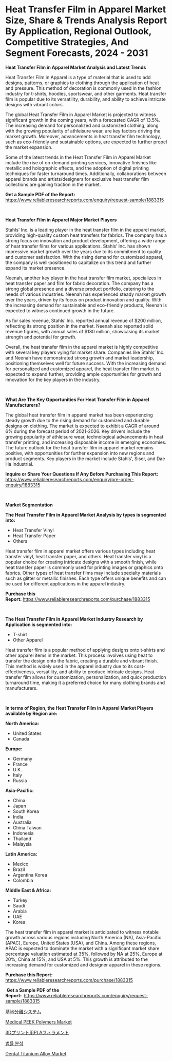 <p><h1>Heat Transfer Film in Apparel Market Size, Share & Trends Analysis Report By Application, Regional Outlook, Competitive Strategies, And Segment Forecasts, 2024 - 2031</h1></p><p><strong>Heat Transfer Film in Apparel Market Analysis and Latest Trends</strong></p>
<p><p>Heat Transfer Film in Apparel is a type of material that is used to add designs, patterns, or graphics to clothing through the application of heat and pressure. This method of decoration is commonly used in the fashion industry for t-shirts, hoodies, sportswear, and other garments. Heat transfer film is popular due to its versatility, durability, and ability to achieve intricate designs with vibrant colors.</p><p>The global Heat Transfer Film in Apparel Market is projected to witness significant growth in the coming years, with a forecasted CAGR of 13.5%. The increasing demand for personalized and customized clothing, along with the growing popularity of athleisure wear, are key factors driving the market growth. Moreover, advancements in heat transfer film technology, such as eco-friendly and sustainable options, are expected to further propel the market expansion.</p><p>Some of the latest trends in the Heat Transfer Film in Apparel Market include the rise of on-demand printing services, innovative finishes like metallic and holographic effects, and the adoption of digital printing techniques for faster turnaround times. Additionally, collaborations between apparel brands and artists/designers for exclusive heat transfer film collections are gaining traction in the market.</p></p>
<p><strong>Get a Sample PDF of the Report:&nbsp;</strong> <a href="https://www.reliableresearchreports.com/enquiry/request-sample/1883315">https://www.reliableresearchreports.com/enquiry/request-sample/1883315</a></p>
<p>&nbsp;</p>
<p><strong>Heat Transfer Film in Apparel Major Market Players</strong></p>
<p><p>Stahls’ Inc. is a leading player in the heat transfer film in the apparel market, providing high-quality custom heat transfers for fabrics. The company has a strong focus on innovation and product development, offering a wide range of heat transfer films for various applications. Stahls’ Inc. has shown impressive market growth over the years due to its commitment to quality and customer satisfaction. With the rising demand for customized apparel, the company is well-positioned to capitalize on this trend and further expand its market presence.</p><p>Neenah, another key player in the heat transfer film market, specializes in heat transfer paper and film for fabric decoration. The company has a strong global presence and a diverse product portfolio, catering to the needs of various industries. Neenah has experienced steady market growth over the years, driven by its focus on product innovation and quality. With the increasing demand for sustainable and eco-friendly products, Neenah is expected to witness continued growth in the future.</p><p>As for sales revenue, Stahls’ Inc. reported annual revenue of $200 million, reflecting its strong position in the market. Neenah also reported solid revenue figures, with annual sales of $180 million, showcasing its market strength and potential for growth.</p><p>Overall, the heat transfer film in the apparel market is highly competitive with several key players vying for market share. Companies like Stahls’ Inc. and Neenah have demonstrated strong growth and market leadership, positioning themselves well for future success. With the increasing demand for personalized and customized apparel, the heat transfer film market is expected to expand further, providing ample opportunities for growth and innovation for the key players in the industry.</p></p>
<p>&nbsp;</p>
<p><strong>What Are The Key Opportunities For Heat Transfer Film in Apparel Manufacturers?</strong></p>
<p><p>The global heat transfer film in apparel market has been experiencing steady growth due to the rising demand for customized and durable designs on clothing. The market is expected to exhibit a CAGR of around 6% during the forecast period of 2021-2026. Key drivers include the growing popularity of athleisure wear, technological advancements in heat transfer printing, and increasing disposable income in emerging economies. The future outlook for the heat transfer film in apparel market remains positive, with opportunities for further expansion into new regions and product segments. Key players in the market include Stahls', Siser, and Dae Ha Industrial.</p></p>
<p><strong>Inquire or Share Your Questions If Any Before Purchasing This Report:</strong> <a href="https://www.reliableresearchreports.com/enquiry/pre-order-enquiry/1883315">https://www.reliableresearchreports.com/enquiry/pre-order-enquiry/1883315</a></p>
<p>&nbsp;</p>
<p><strong>Market Segmentation</strong></p>
<p><strong>The Heat Transfer Film in Apparel Market Analysis by types is segmented into:</strong></p>
<p><ul><li>Heat Transfer Vinyl</li><li>Heat Transfer Paper</li><li>Others</li></ul></p>
<p><p>Heat transfer film in apparel market offers various types including heat transfer vinyl, heat transfer paper, and others. Heat transfer vinyl is a popular choice for creating intricate designs with a smooth finish, while heat transfer paper is commonly used for printing images or graphics onto fabrics. Other types of heat transfer films may include specialty materials such as glitter or metallic finishes. Each type offers unique benefits and can be used for different applications in the apparel industry.</p></p>
<p><strong>Purchase this Report:&nbsp;</strong><a href="https://www.reliableresearchreports.com/purchase/1883315">https://www.reliableresearchreports.com/purchase/1883315</a></p>
<p>&nbsp;</p>
<p><strong>The Heat Transfer Film in Apparel Market Industry Research by Application is segmented into:</strong></p>
<p><ul><li>T-shirt</li><li>Other Apparel</li></ul></p>
<p><p>Heat transfer film is a popular method of applying designs onto t-shirts and other apparel items in the market. This process involves using heat to transfer the design onto the fabric, creating a durable and vibrant finish. This method is widely used in the apparel industry due to its cost-effectiveness, versatility, and ability to produce intricate designs. Heat transfer film allows for customization, personalization, and quick production turnaround time, making it a preferred choice for many clothing brands and manufacturers.</p></p>
<p>&nbsp;</p>
<p><strong>In terms of Region, the Heat Transfer Film in Apparel Market Players available by Region are:</strong></p>
<p>
    <p> <strong> North America: </strong>
        <ul>
            <li>United States</li>
            <li>Canada</li>
        </ul>
        </p> 
    <p> <strong> Europe: </strong>
        <ul>
            <li>Germany</li>
            <li>France</li>
            <li>U.K.</li>
            <li>Italy</li>
            <li>Russia</li>
        </ul>
        </p> 
    <p> <strong> Asia-Pacific: </strong>
        <ul>
            <li>China</li>
            <li>Japan</li>
            <li>South Korea</li>
            <li>India</li>
            <li>Australia</li>
            <li>China Taiwan</li>
            <li>Indonesia</li>
            <li>Thailand</li>
            <li>Malaysia</li>
        </ul>
        </p> 
    <p> <strong> Latin America: </strong>
        <ul>
            <li>Mexico</li>
            <li>Brazil</li>
            <li>Argentina Korea</li>
            <li>Colombia</li>
        </ul>
        </p> 
    <p> <strong> Middle East & Africa: </strong>
        <ul>
            <li>Turkey</li>
            <li>Saudi</li>
            <li>Arabia</li>
            <li>UAE</li>
            <li>Korea</li>
        </ul>
    </p>
    </p>
<p><p>The heat transfer film in apparel market is anticipated to witness notable growth across various regions including North America (NA), Asia-Pacific (APAC), Europe, United States (USA), and China. Among these regions, APAC is expected to dominate the market with a significant market share percentage valuation estimated at 35%, followed by NA at 25%, Europe at 20%, China at 15%, and USA at 5%. This growth is attributed to the increasing demand for customized and designer apparel in these regions.</p></p>
<p><strong>Purchase this Report: </strong><a href="https://www.reliableresearchreports.com/purchase/1883315">https://www.reliableresearchreports.com/purchase/1883315</a></p>
<p>&nbsp;<strong>Get a Sample PDF of the Report:&nbsp;&nbsp;</strong><a href="https://www.reliableresearchreports.com/enquiry/request-sample/1883315">https://www.reliableresearchreports.com/enquiry/request-sample/1883315</a></p>
<p><strong></strong></p>
<p><p><a href="https://github.com/adcxff01450218/Market-Research-Report-List-1/blob/main/17768621875.md">基地分離システム</a></p><p><a href="https://github.com/Whitneyboyettebo9kiw7yr13/Market-Research-Report-List-1/blob/main/medical-peek-polymers-market.md">Medical PEEK Polymers Market</a></p><p><a href="https://github.com/xnljig2898992/Market-Research-Report-List-1/blob/main/68381671874.md">3Dプリント用PLAフィラメント</a></p><p><a href="https://github.com/vsn7qpua81q/Market-Research-Report-List-1/blob/main/37370351537.md">법률 분석</a></p><p><a href="https://issuu.com/reportprime-2/docs/dental-titanium-alloy-market-size-2030.pptx">Dental Titanium Alloy Market</a></p></p>